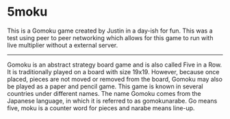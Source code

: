 # 5moku

This is a Gomoku game created by Justin in a day-ish for
fun. This was a test using peer to peer networking which
allows for this game to run with live multiplier without
a external server.

---

Gomoku is an abstract strategy board game and is also
called Five in a Row. It is traditionally played on a
board with size 19x19. However, because once placed,
pieces are not moved or removed from the board, Gomoku
may also be played as a paper and pencil game. This game
is known in several countries under different names. The
name Gomoku comes from the Japanese language, in which
it is referred to as gomokunarabe. Go means five, moku
is a counter word for pieces and narabe means line-up.
